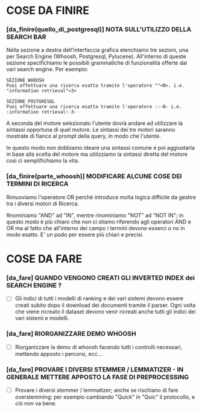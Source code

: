 
# COSE DA FINIRE

### [da_finire(quello_di_postgresql)] NOTA SULL'UTILIZZO DELLA SEARCH BAR

Nella sezione a destra dell'interfaccia grafica elenchiamo tre sezioni, una per Search Engine (Whoosh, Postgresql, Pylucene).
All'interno di queste sezione specifichiamo le possibili grammatiche di funzionalità offerte dai vari search engine. Per esempio:

```
SEZIONE WHOOSH
Puoi effettuare una ricerca esatta tramite l'operatore ""<N>. i.e. "information retrieval"<3>

SEZIONE POSTGRESQL
Puoi effettuare una ricerca esatta tramite l'operatore ::-N- i.e. :information retrieval:-3-
```

A seconda del motore selezionato l'utente dovrà andare ad utilizzare la sintassi opportuna di quel motore.
Le sintassi dei tre motori saranno mostrate di fianco al prompt della query, in modo che l'utente.

In questo modo non dobbiamo ideare una sintassi comune e poi aggiustarla in base alla scelta del motore ma
utilizziamo la sintassi diretta del motore così ci semplifichiamo la vita. 

### [da_finire(parte_whoosh)] MODIFICARE ALCUNE COSE DEI TERMINI DI RICERCA

Rimuoviamo l'operatore OR perchè introduce molta logica difficile da gestire tra i diversi motori di Ricerca.

Rnominiamo "AND" ad "IN", mentre rinominiamo "NOT" ad "NOT IN"; in questo modo è più chiaro che non ci stiamo riferendo agli operatori AND e OR ma al fatto che all'interno dei campo i termini devono esserci o no in modo esatto. E' un podo per essere più chiari e precisi.

# COSE DA FARE

### [da_fare] QUANDO VENGONO CREATI GLI INVERTED INDEX dei SEARCH ENGINE ?

- [ ] Gli indici di tutti i modelli di ranking e dei vari sistemi devono essere creati subito dopo il download dei documenti tramite il parser.
      Ogni volta che viene ricreato il dataset devono venir ricreati anche tutti gli indici dei vari sistemi e modelli.

### [da_fare] RIORGANIZZARE DEMO WHOOSH

- [ ] Riorganizzare la demo di whoosh facendo tutti i controlli necessari, mettendo apposto i percorsi, ecc...

### [da_fare] PROVARE I DIVERSI STEMMER / LEMMATIZER - IN GENERALE METTERE APPOSTO LA FASE DI PREPROCESSING

- [ ] Provare i diversi stemmer / lemmatizer; anche se rischiano di fare overstemming: per esempio cambiando "Quick" in "Quic" il protocollo, e ciò non va bene.












